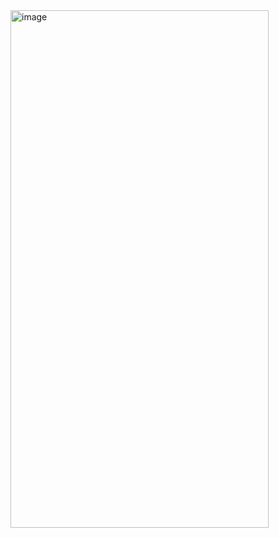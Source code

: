 <img width="413" height="828" alt="image" src="https://github.com/user-attachments/assets/e04e4ae6-24a9-4466-9906-be37cb7f7995" />
